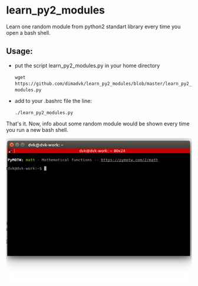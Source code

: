# learn_py2_modules
Learn one random module from python2 standart library every time you open a bash shell.

Usage:
-----
- put the script learn_py2_modules.py in your home directory

    `wget https://github.com/dimadvk/learn_py2_modules/blob/master/learn_py2_modules.py`

- add to your .bashrc file the line:

    `./learn_py2_modules.py`

That's it.
Now, info about some random module would be shown every time you run a new bash shell.

![preview image](https://github.com/dimadvk/learn_py2_modules/blob/master/preview.png?raw=true)

